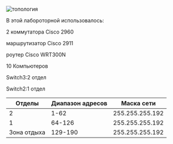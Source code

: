 ![топология](https://gm1.ggpht.com/9oaPYE9a9DGZuWqcrOZpPc06VfL5IeiJ6_-PFvCzNag6y3P2gu6yoDSfAs7OSlGfJ3ZH0uqi9FLTY5uF4FQlknTYaeMc04o5fkOBeNictgtEJe7LCOkBFFNVEhazl9UIu_lKwa2-cHQEp6JUZTXSsNwqH-ohbCVd4XWyIpBHTu_mnI__mbh_e3apoBBu-AdRaWbHSfa-EaRJTwbHfxyrBeVg87q10lvVajUmr6rrkWYk0GIBlzWr9kdDMK9eAqY-I9iZbH4qDf0orKGKsqBm_6zKOHBPeKcamR5jjYPMOMtsfRDcGMIdwpNVmwguTOWAySzX2UeYyrxH_V-IkBd2JTJmW8b9AEyJw6B0YCmu1E5ASLgufb73mOpOn02y9zi3VMo9fOWI25EiicmnQpvfuE4LXbI3UO_bF2Y3pqXw9eeYDCIkhzjio4Uz_gdLvBVvjeX0efzFSXfsnFFmukgth2yjw1ECwUVhEymysFlgNgfGyZU-HpE_Q5liHZjT6i-Gx57YXhHbEetr_5hYTUaWD8UQnsCurpCojYZPqsH-_RDiZ1Hl8fSSDRDF4TNGDOLDFkH6-_9LKhCMUrMWr0MykKo1X-yWJkfB5396ageJDOoRYpB5jnJ5MVz4EMFCHxg-yzrfjRdPkHsBcl7VuBMY6cXkgW1B7Jqk39ZyWRHJWSlLz8f1QPxXDz4E6FI5dNMjPgVHRbEfrBG8rfWx3GTukMwO1JZHkYWG2NE9Qx4=s0-l75-ft-l75-ft)

В этой лабороторной использовалось:

2 коммутатора Cisco 2960

маршрутизатор Cisco 2911

роутер Cisco WRT300N

10 Компьютеров

Switch3:2 отдел

Switch2:1 отдел

| Отделы | Диапазон адресов | Маска сети |
| ------------ | -------------- | ------------ |
| 2 |  1-62  | 255.255.255.192 |
| 1 |  64-126  | 255.255.255.192 |
| Зона отдыха |  129-190  | 255.255.255.192 |
